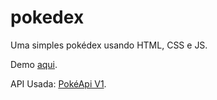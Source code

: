 # pokedex
Uma simples pokédex usando HTML, CSS e JS.

Demo [aqui](https://apokedex.netlify.app/).

API Usada: [PokéApi V1](https://pokeapi.co/).
